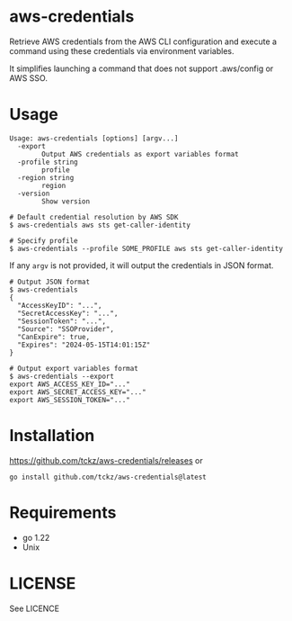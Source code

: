 aws-credentials
===

Retrieve AWS credentials from the AWS CLI configuration and execute a command using these credentials via environment variables.

It simplifies launching a command that does not support .aws/config or AWS SSO.

# Usage

```
Usage: aws-credentials [options] [argv...]
  -export
    	Output AWS credentials as export variables format
  -profile string
    	profile
  -region string
    	region
  -version
    	Show version
```

```
# Default credential resolution by AWS SDK
$ aws-credentials aws sts get-caller-identity

# Specify profile
$ aws-credentials --profile SOME_PROFILE aws sts get-caller-identity
```

If any `argv` is not provided, it will output the credentials in JSON format.

```
# Output JSON format
$ aws-credentials
{
  "AccessKeyID": "...",
  "SecretAccessKey": "...",
  "SessionToken": "...",
  "Source": "SSOProvider",
  "CanExpire": true,
  "Expires": "2024-05-15T14:01:15Z"
}

# Output export variables format
$ aws-credentials --export
export AWS_ACCESS_KEY_ID="..."
export AWS_SECRET_ACCESS_KEY="..."
export AWS_SESSION_TOKEN="..."
```

# Installation

https://github.com/tckz/aws-credentials/releases or
```
go install github.com/tckz/aws-credentials@latest
```


# Requirements

* go 1.22
* Unix


# LICENSE

See LICENCE

